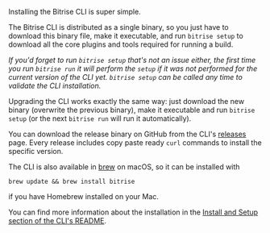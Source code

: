Installing the Bitrise CLI is super simple.

The Bitrise CLI is distributed as a single binary, so
you just have to download this binary file, make it executable,
and run `bitrise setup` to download all the core plugins
and tools required for running a build.

_If you'd forget to run `bitrise setup` that's not an issue either,
the first time you run `bitrise run` it will perform the `setup`
if it was not performed for the current version of the CLI yet.
`bitrise setup` can be called any time to validate the CLI installation._

Upgrading the CLI works exactly the same way: just download the
new binary (overwrite the previous binary), make it executable
and run `bitrise setup` (or the next `bitrise run` will run it
automatically).

You can download the release binary on GitHub from the CLI's
[releases](https://github.com/bitrise-io/bitrise/releases) page.
Every release includes copy paste ready `curl` commands
to install the specific version.

The CLI is also available in [brew](http://brew.sh/) on macOS, so it can be installed with

```
brew update && brew install bitrise
```

if you have Homebrew installed on your Mac.

You can find more information about the installation in the
[Install and Setup section of the CLI's README](https://github.com/bitrise-io/bitrise#install-and-setup).
